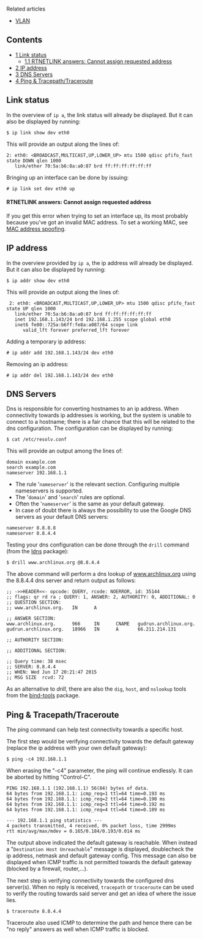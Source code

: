 Related articles

*   [VLAN](/index.php/VLAN "VLAN")

## Contents

*   [1 Link status](#Link_status)
    *   [1.1 RTNETLINK answers: Cannot assign requested address](#RTNETLINK_answers:_Cannot_assign_requested_address)
*   [2 IP address](#IP_address)
*   [3 DNS Servers](#DNS_Servers)
*   [4 Ping & Tracepath/Traceroute](#Ping_.26_Tracepath.2FTraceroute)

## Link status

In the overview of `ip a`, the link status will already be displayed. But it can also be displayed by running:

```
$ ip link show dev eth0

```

This will provide an output along the lines of:

```
2: eth0: <BROADCAST,MULTICAST,UP,LOWER_UP> mtu 1500 qdisc pfifo_fast state DOWN qlen 1000
   link/ether 70:5a:b6:8a:a0:87 brd ff:ff:ff:ff:ff:ff

```

Bringing up an interface can be done by issuing:

```
# ip link set dev eth0 up

```

#### RTNETLINK answers: Cannot assign requested address

If you get this error when trying to set an interface up, its most probably because you've got an invalid MAC address. To set a working MAC, see [MAC address spoofing](/index.php/MAC_address_spoofing "MAC address spoofing").

## IP address

In the overview provided by `ip a`, the ip address will already be displayed. But it can also be displayed by running:

```
$ ip addr show dev eth0

```

This will provide an output along the lines of:

```
 2: eth0: <BROADCAST,MULTICAST,UP,LOWER_UP> mtu 1500 qdisc pfifo_fast state UP qlen 1000
   link/ether 70:5a:b6:8a:a0:87 brd ff:ff:ff:ff:ff:ff
   inet 192.168.1.143/24 brd 192.168.1.255 scope global eth0
   inet6 fe80::725a:b6ff:fe8a:a087/64 scope link 
      valid_lft forever preferred_lft forever

```

Adding a temporary ip address:

```
# ip addr add 192.168.1.143/24 dev eth0

```

Removing an ip address:

```
# ip addr del 192.168.1.143/24 dev eth0

```

## DNS Servers

Dns is responsible for converting hostnames to an ip address. When connectivity towards ip addresses is working, but the system is unable to connect to a hostname; there is a fair chance that this will be related to the dns configuration. The configuration can be displayed by running:

```
$ cat /etc/resolv.conf

```

This will provide an output among the lines of:

```
domain example.com
search example.com
nameserver 192.168.1.1

```

*   The rule '`nameserver`' is the relevant section. Configuring multiple nameservers is supported.
*   The '`domain`' and '`search`' rules are optional.
*   Often the '`nameserver`' is the same as your default gateway.
*   In case of doubt there is always the possibility to use the Google DNS servers as your default DNS servers:

```
nameserver 8.8.8.8
nameserver 8.8.4.4

```

Testing your dns configuration can be done through the `drill` command (from the [ldns](https://www.archlinux.org/packages/?name=ldns) package):

```
$ drill www.archlinux.org @8.8.4.4

```

The above command will perform a dns lookup of www.archlinux.org using the 8.8.4.4 dns server and return output as follows:

```
;; ->>HEADER<<- opcode: QUERY, rcode: NOERROR, id: 35144
;; flags: qr rd ra ; QUERY: 1, ANSWER: 2, AUTHORITY: 0, ADDITIONAL: 0 
;; QUESTION SECTION:
;; www.archlinux.org.   IN      A

;; ANSWER SECTION:
www.archlinux.org.      966     IN      CNAME   gudrun.archlinux.org.
gudrun.archlinux.org.   18966   IN      A       66.211.214.131

;; AUTHORITY SECTION:

;; ADDITIONAL SECTION:

;; Query time: 38 msec
;; SERVER: 8.8.4.4
;; WHEN: Wed Jun 17 20:21:47 2015
;; MSG SIZE  rcvd: 72

```

As an alternative to *drill*, there are also the `dig`, `host`, and `nslookup` tools from the [bind-tools](https://www.archlinux.org/packages/?name=bind-tools) package.

## Ping & Tracepath/Traceroute

The ping command can help test connectivity towards a specific host.

The first step would be verifying connectivity towards the default gateway (replace the ip address with your own default gateway):

```
$ ping -c4 192.168.1.1

```

When erasing the "-c4" parameter, the ping will continue endlessly. It can be aborted by hitting "Control-C".

```
PING 192.168.1.1 (192.168.1.1) 56(84) bytes of data.
64 bytes from 192.168.1.1: icmp_req=1 ttl=64 time=0.193 ms
64 bytes from 192.168.1.1: icmp_req=2 ttl=64 time=0.190 ms
64 bytes from 192.168.1.1: icmp_req=3 ttl=64 time=0.192 ms
64 bytes from 192.168.1.1: icmp_req=4 ttl=64 time=0.189 ms

--- 192.168.1.1 ping statistics ---
4 packets transmitted, 4 received, 0% packet loss, time 2999ms
rtt min/avg/max/mdev = 0.165/0.184/0.193/0.014 ms

```

The output above indicated the default gateway is reachable. When instead a "`Destination Host Unreachable`" message is displayed, doublecheck the ip address, netmask and default gateway config. This message can also be displayed when ICMP traffic is not permitted towards the default gateway (blocked by a firewall, router,...).

The next step is verifying connectivity towards the configured dns server(s). When no reply is received, `tracepath` or `traceroute` can be used to verify the routing towards said server and get an idea of where the issue lies.

```
$ traceroute 8.8.4.4

```

Traceroute also used ICMP to determine the path and hence there can be "no reply" answers as well when ICMP traffic is blocked.